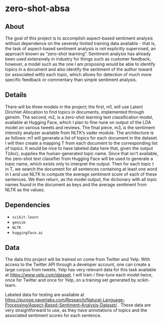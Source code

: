 # zero-shot-absa

## About
The goal of this project is to accomplish aspect-based sentiment analysis without dependence on the severely limited training data available - that is, the task of aspect-based sentiment analysis is not explicitly supervised, an approach known as “zero-shot learning”. Sentiment analysis has already been used extensively in industry for things such as customer feedback; however, a model such as the one I am proposing would be able to identify topics in a document and also identify the sentiment of the author toward (or associated with) each topic, which allows for detection of much more specific feedback or commentary than simple sentiment analysis. 

## Details
There will be three models in the project; the first, m1, will use Latent Dirichlet Allocation to find topics in documents, implemented through gensim. The second, m2, is a zero-shot learning text classification model, available at Hugging Face, which I plan to fine-tune on output of the LDA model on various tweets and reviews. The final piece, m3, is the sentiment intensity analyzer available from NLTK’s vader module. The architecture is as follows: m1 will generate a list of topics for each document in the dataset. I will then create a mapping T from each document to the corresponding list of topics. It would be nice to have labeled data here that, given the output T(doc), supplies the human-generated topic name. Since that isn’t available, the zero-shot text classifier from Hugging Face will be used to generate a topic name, which exists only to interpret the output. Then for each topic t in T, we search the document for all sentences containing at least one word in t and use NLTK to compute the average sentiment score of each of these sentences. We then return, as the model output, the dictionary with all topic names found in the document as keys and the average sentiment from NLTK as the values.

## Dependencies
- `scikit-learn`
- `gensim`
- `NLTK`
- `huggingface.ai`

## Data
The data this project will be trained on come from Twitter and Yelp. With access to the Twitter API through a developer account, one can create a large corpus from tweets. Yelp has very relevant data for this task available at https://www.yelp.com/dataset. I will train / fine-tune each model twice, once for Twitter and once for Yelp, on a training set generated by scikit-learn.

Labeled data for testing are available at https://europe.naverlabs.com/Research/Natural-Language-Processing/Aspect-Based-Sentiment-Analysis-Dataset/ . These data are very straightforward to use, as they have annotations of topics and the associated sentiment scores for each sentence.
